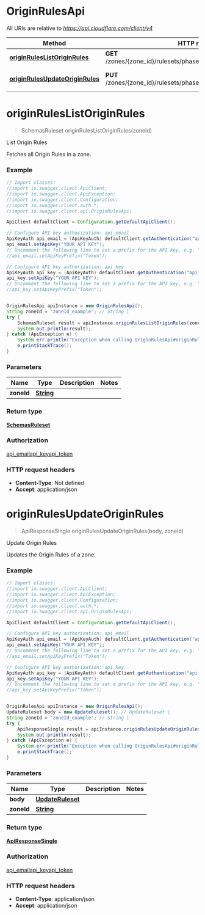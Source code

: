 # OriginRulesApi

All URIs are relative to *https://api.cloudflare.com/client/v4*

Method | HTTP request | Description
------------- | ------------- | -------------
[**originRulesListOriginRules**](OriginRulesApi.md#originRulesListOriginRules) | **GET** /zones/{zone_id}/rulesets/phases/http_request_origin/entrypoint | List Origin Rules
[**originRulesUpdateOriginRules**](OriginRulesApi.md#originRulesUpdateOriginRules) | **PUT** /zones/{zone_id}/rulesets/phases/http_request_origin/entrypoint | Update Origin Rules

<a name="originRulesListOriginRules"></a>
# **originRulesListOriginRules**
> SchemasRuleset originRulesListOriginRules(zoneId)

List Origin Rules

Fetches all Origin Rules in a zone.

### Example
```java
// Import classes:
//import io.swagger.client.ApiClient;
//import io.swagger.client.ApiException;
//import io.swagger.client.Configuration;
//import io.swagger.client.auth.*;
//import io.swagger.client.api.OriginRulesApi;

ApiClient defaultClient = Configuration.getDefaultApiClient();

// Configure API key authorization: api_email
ApiKeyAuth api_email = (ApiKeyAuth) defaultClient.getAuthentication("api_email");
api_email.setApiKey("YOUR API KEY");
// Uncomment the following line to set a prefix for the API key, e.g. "Token" (defaults to null)
//api_email.setApiKeyPrefix("Token");

// Configure API key authorization: api_key
ApiKeyAuth api_key = (ApiKeyAuth) defaultClient.getAuthentication("api_key");
api_key.setApiKey("YOUR API KEY");
// Uncomment the following line to set a prefix for the API key, e.g. "Token" (defaults to null)
//api_key.setApiKeyPrefix("Token");


OriginRulesApi apiInstance = new OriginRulesApi();
String zoneId = "zoneId_example"; // String | 
try {
    SchemasRuleset result = apiInstance.originRulesListOriginRules(zoneId);
    System.out.println(result);
} catch (ApiException e) {
    System.err.println("Exception when calling OriginRulesApi#originRulesListOriginRules");
    e.printStackTrace();
}
```

### Parameters

Name | Type | Description  | Notes
------------- | ------------- | ------------- | -------------
 **zoneId** | [**String**](.md)|  |

### Return type

[**SchemasRuleset**](SchemasRuleset.md)

### Authorization

[api_email](../README.md#api_email)[api_key](../README.md#api_key)[api_token](../README.md#api_token)

### HTTP request headers

 - **Content-Type**: Not defined
 - **Accept**: application/json

<a name="originRulesUpdateOriginRules"></a>
# **originRulesUpdateOriginRules**
> ApiResponseSingle originRulesUpdateOriginRules(body, zoneId)

Update Origin Rules

Updates the Origin Rules of a zone.

### Example
```java
// Import classes:
//import io.swagger.client.ApiClient;
//import io.swagger.client.ApiException;
//import io.swagger.client.Configuration;
//import io.swagger.client.auth.*;
//import io.swagger.client.api.OriginRulesApi;

ApiClient defaultClient = Configuration.getDefaultApiClient();

// Configure API key authorization: api_email
ApiKeyAuth api_email = (ApiKeyAuth) defaultClient.getAuthentication("api_email");
api_email.setApiKey("YOUR API KEY");
// Uncomment the following line to set a prefix for the API key, e.g. "Token" (defaults to null)
//api_email.setApiKeyPrefix("Token");

// Configure API key authorization: api_key
ApiKeyAuth api_key = (ApiKeyAuth) defaultClient.getAuthentication("api_key");
api_key.setApiKey("YOUR API KEY");
// Uncomment the following line to set a prefix for the API key, e.g. "Token" (defaults to null)
//api_key.setApiKeyPrefix("Token");


OriginRulesApi apiInstance = new OriginRulesApi();
UpdateRuleset body = new UpdateRuleset(); // UpdateRuleset | 
String zoneId = "zoneId_example"; // String | 
try {
    ApiResponseSingle result = apiInstance.originRulesUpdateOriginRules(body, zoneId);
    System.out.println(result);
} catch (ApiException e) {
    System.err.println("Exception when calling OriginRulesApi#originRulesUpdateOriginRules");
    e.printStackTrace();
}
```

### Parameters

Name | Type | Description  | Notes
------------- | ------------- | ------------- | -------------
 **body** | [**UpdateRuleset**](UpdateRuleset.md)|  |
 **zoneId** | [**String**](.md)|  |

### Return type

[**ApiResponseSingle**](ApiResponseSingle.md)

### Authorization

[api_email](../README.md#api_email)[api_key](../README.md#api_key)[api_token](../README.md#api_token)

### HTTP request headers

 - **Content-Type**: application/json
 - **Accept**: application/json

